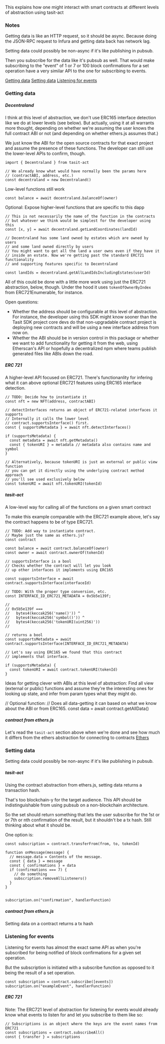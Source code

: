 This explains how one might interact with smart contracts at different levels of abstraction using tasit-act

### Notes

Getting data is like an HTTP request, so it should be async. Because doing the JSON-RPC request to Infura and getting data back has network lag.

Setting data could possibly be non-async if it's like publishing in pubsub.

Then you subscribe for the data like it's pubsub as well. That would make subscribing to the "event" of 1 or 7 or 100 block confirmations for a set operation have a very similar API to the one for subscribing to events.

[Getting data](#getting-data)
[Setting data](#setting-data)
[Listening for events](#listening-for-events)

### Getting data

##### Decentraland

I think at this level of abstraction, we don't use ERC165 interface detection like we do at lower levels (see below). But actually, using it at all warrants more thought, depending on whether we're assuming the user knows the full contract ABI or not (and depending on whether ethers.js assumes that.)

We just know the ABI for the open source contracts for that exact project and assume the presence of these functions. The developer can still use the lower-level APIs to confirm, though.

```
import { Decentraland } from tasit-act

// We already know what would have normally been the params here
// (contractABI, address, etc.)
const decentraland = new Decentraland()
```

Low-level functions still work

```
const balance = await decentraland.balanceOf(owner)
```

Optional: Expose higher-level functions that are specific to this dapp

```
// This is not necessarily the name of the function in the contracts
// but whatever we think would be simplest for the developer using this
const [x, y] = await decentraland.getLandCoordinates(landId)
```

```
// Decentraland has some land owned by estates which are owned by users
// and some land owned directly by users
// You might want to get all the land a user owns even if they have it
// inside an estate. Now we're getting past the standard ERC721 functionality
// and supporting features specific to Decentraland

const landIds = decentraland.getAllLandIdsIncludingEstates(userId)
```

All of this could be done with a little more work using just the ERC721 abstraction, below, though. Under the hood it uses `tokenOfOwnerByIndex` from ERC721Enumerable, for instance.

Open questions:

- Whether the address should be configurable at this level of abstraction. For instance, the developer using this SDK might know sooner than the Tasit SDK project core devs do that non-upgradable contract project is deploying new contracts and will be using a new interface address from now on.
- Whether the ABI should be in version control in this package or whether we want to add functionality for getting it from the web, using Etherscan's API or hopefully a decentralized npm where teams publish generated files like ABIs down the road.

##### ERC 721

A higher-level API focused on ERC721. There's functionanlity for infering what it can above optional ERC721 features using ERC165 interface detection.

```
// TODO: Decide how to instantiate it
const nft = new NFT(address, contractABI)

// detectInterfaces returns an object of ERC721-related interfaces it supports
// Internally it calls the lower level
// contract.supportsInterface() first.
const { supportsMetadata } = await nft.detectInterfaces()

if (supportsMetadata) {
  const metadata = await nft.getMetadata()
  const { tokenURI } = metadata // metadata also contains name and symbol
}

// Alternatively, because tokenURI is just an external or public view function
// you can get it directly using the underlying contract method approach
// you'll see used exclusively below
const tokenURI = await nft.tokenURI(tokenId)
```

##### tasit-act

A low-level way for calling all of the functions on a given smart contract

To make this example comparable with the ERC721 example above, let's say the contract happens to be of type ERC721.

```
// TODO: Add way to instantiate contract.
// Maybe just the same as ethers.js?
const contract

const balance = await contract.balanceOf(owner)
const owner = await contract.ownerOf(tokenId)

// supportsInterface is a bool
// Checks whether the contract will let you look
// up other interfaces it implements using ERC165

const supportsInterface = await contract.supportsInterface(interfaceId)

// TODO: With the proper type conversion, etc.
const INTERFACE_ID_ERC721_METADATA = 0x5b5e139f;

//
// 0x5b5e139f ===
//   bytes4(keccak256('name()')) ^
//   bytes4(keccak256('symbol()')) ^
//   bytes4(keccak256('tokenURI(uint256)'))
//

// returns a bool
const supportsMetadata = await contract.supportsInterface(INTERFACE_ID_ERC721_METADATA)

// Let's say using ERC165 we found that this contract
// implements that interface.

if (supportsMetadata) {
  const tokenURI = await contract.tokenURI(tokenId)
}

```

Ideas for getting clever with ABIs at this level of abstraction:
Find all view (external or public) functions and assume they're the interesting ones for looking up state, and infer from param types what they might do.

// Optional function:
// Does all data-getting it can based on what we know about the ABI or from ERC165.
const data = await contract.getAllData()

##### contract from ethers.js

Let's read the `tasit-act` section above when we're done and see how much it differs from the ethers abstraction for connecting to contracts
[Ethers](https://docs.ethers.io/ethers.js/html/api-contract.html#connecting-to-existing-contracts)

### Setting data

Setting data could possibly be non-async if it's like publishing in pubsub.

##### tasit-act

Using the contract abstraction from ethers.js, setting data returns a transaction hash.

That's too blockchain-y for the target audience. This API should be indistinguishable from using pubsub on a non-blockchain architecture.

So the set should return something that lets the user subscribe for the 1st or or 7th or nth confirmation of the result, but it shouldn't be a tx hash. Still thinking about what it should be.

One option is:

```
const subscription = contract.transferFrom(from, to, tokenId)

function onMessage(message) {
  // message.data = Contents of the message.
  const { data } = message
  const { confirmations } = data
  if (confirmations === 7) {
    // do something
    subscription.removeAllListeners()
  }
}


subscription.on("confirmation", handlerFunction)

```

##### contract from ethers.js

Setting data on a contract returns a tx hash

### Listening for events

Listening for events has almost the exact same API as when you're subscribed for being notified of block confirmations for a given set operation.

But the subscription is initiated with a subscribe function as opposed to it being the result of a set operation.

```
const subscription = contract.subscribe([events])
subscription.on("exampleEvent", handlerFunction)
```

##### ERC 721

Note: The ERC721 level of abstraction for listening for events would already know what events to listen for and let you subscribe to them like so:

```
// Subscriptions is an object where the keys are the event names from ERC721
const subscriptions = contract.subscribeAll()
const { transfer } = subscriptions
```
